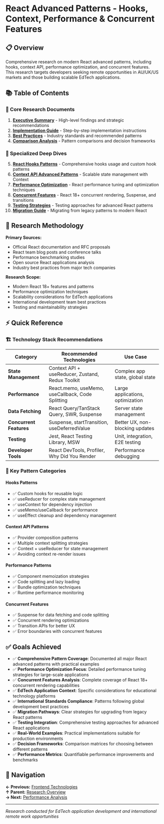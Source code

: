# React Advanced Patterns - Hooks, Context, Performance & Concurrent Features

## 📋 Overview

Comprehensive research on modern React advanced patterns, including hooks, context API, performance optimization, and concurrent features. This research targets developers seeking remote opportunities in AU/UK/US markets and those building scalable EdTech applications.

## 📚 Table of Contents

### 🎯 Core Research Documents
1. [**Executive Summary**](./executive-summary.md) - High-level findings and strategic recommendations
2. [**Implementation Guide**](./implementation-guide.md) - Step-by-step implementation instructions
3. [**Best Practices**](./best-practices.md) - Industry standards and recommended patterns
4. [**Comparison Analysis**](./comparison-analysis.md) - Pattern comparisons and decision frameworks

### 🔧 Specialized Deep Dives
5. [**React Hooks Patterns**](./hooks-patterns.md) - Comprehensive hooks usage and custom hook patterns
6. [**Context API Advanced Patterns**](./context-api-patterns.md) - Scalable state management with Context
7. [**Performance Optimization**](./performance-optimization.md) - React performance tuning and optimization techniques
8. [**Concurrent Features**](./concurrent-features.md) - React 18+ concurrent rendering, Suspense, and transitions
9. [**Testing Strategies**](./testing-strategies.md) - Testing approaches for advanced React patterns
10. [**Migration Guide**](./migration-guide.md) - Migrating from legacy patterns to modern React

## 🔬 Research Methodology

**Primary Sources:**
- Official React documentation and RFC proposals
- React team blog posts and conference talks
- Performance benchmarking studies
- Open source React applications analysis
- Industry best practices from major tech companies

**Research Scope:**
- Modern React 18+ features and patterns
- Performance optimization techniques
- Scalability considerations for EdTech applications
- International development team best practices
- Testing and maintainability strategies

## ⚡ Quick Reference

### 🏗️ Technology Stack Recommendations

| Category | Recommended Technologies | Use Case |
|----------|-------------------------|----------|
| **State Management** | Context API + useReducer, Zustand, Redux Toolkit | Complex app state, global state |
| **Performance** | React.memo, useMemo, useCallback, Code Splitting | Large applications, optimization |
| **Data Fetching** | React Query/TanStack Query, SWR, Suspense | Server state management |
| **Concurrent Features** | Suspense, startTransition, useDeferredValue | Better UX, non-blocking updates |
| **Testing** | Jest, React Testing Library, MSW | Unit, integration, E2E testing |
| **Developer Tools** | React DevTools, Profiler, Why Did You Render | Performance debugging |

### 🎯 Key Pattern Categories

#### **Hooks Patterns**
- ✅ Custom hooks for reusable logic
- ✅ useReducer for complex state management
- ✅ useContext for dependency injection
- ✅ useMemo/useCallback for performance
- ✅ useEffect cleanup and dependency management

#### **Context API Patterns**
- ✅ Provider composition patterns
- ✅ Multiple context splitting strategies
- ✅ Context + useReducer for state management
- ✅ Avoiding context re-render issues

#### **Performance Patterns**
- ✅ Component memoization strategies
- ✅ Code splitting and lazy loading
- ✅ Bundle optimization techniques
- ✅ Runtime performance monitoring

#### **Concurrent Features**
- ✅ Suspense for data fetching and code splitting
- ✅ Concurrent rendering optimizations
- ✅ Transition APIs for better UX
- ✅ Error boundaries with concurrent features

## ✅ Goals Achieved

- ✅ **Comprehensive Pattern Coverage**: Documented all major React advanced patterns with practical examples
- ✅ **Performance Optimization Focus**: Detailed performance tuning strategies for large-scale applications
- ✅ **Concurrent Features Analysis**: Complete coverage of React 18+ concurrent rendering capabilities
- ✅ **EdTech Application Context**: Specific considerations for educational technology platforms
- ✅ **International Standards Compliance**: Patterns following global development best practices
- ✅ **Migration Pathways**: Clear strategies for upgrading from legacy React patterns
- ✅ **Testing Integration**: Comprehensive testing approaches for advanced React applications
- ✅ **Real-World Examples**: Practical implementations suitable for production environments
- ✅ **Decision Frameworks**: Comparison matrices for choosing between different patterns
- ✅ **Performance Metrics**: Quantifiable performance improvements and benchmarks

## 🔗 Navigation

**← Previous:** [Frontend Technologies](../README.md)  
**↑ Parent:** [Research Overview](../../README.md)  
**→ Next:** [Performance Analysis](../performance-analysis/README.md)

---

*Research conducted for EdTech application development and international remote work opportunities*